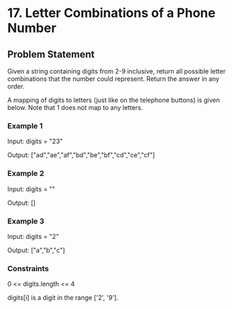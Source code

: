 # 17. Letter Combinations of a Phone Number

## Problem Statement

Given a string containing digits from 2-9 inclusive, return all possible letter combinations that the number could represent. Return the answer in any order.

A mapping of digits to letters (just like on the telephone buttons) is given below. Note that 1 does not map to any letters.

[](./problem.png)

### Example 1

Input: digits = "23"

Output: ["ad","ae","af","bd","be","bf","cd","ce","cf"]

### Example 2

Input: digits = ""

Output: []

### Example 3

Input: digits = "2"

Output: ["a","b","c"]

### Constraints

0 <= digits.length <= 4

digits[i] is a digit in the range ['2', '9'].

